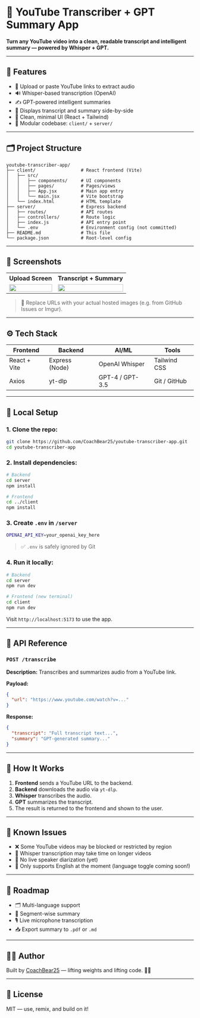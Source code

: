 # 📼 YouTube Transcriber + GPT Summary App

**Turn any YouTube video into a clean, readable transcript and intelligent summary — powered by Whisper + GPT.**

---

## 🚀 Features

- 🎤 Upload or paste YouTube links to extract audio  
- 🔊 Whisper-based transcription (OpenAI)  
- ✍️ GPT-powered intelligent summaries  
- 🧾 Displays transcript and summary side-by-side  
- 🌈 Clean, minimal UI (React + Tailwind)  
- 🧱 Modular codebase: `client/` + `server/`  

---

## 🗂 Project Structure

```
youtube-transcriber-app/
├── client/                 # React frontend (Vite)
│   ├── src/
│   │   ├── components/     # UI components
│   │   ├── pages/          # Pages/views
│   │   ├── App.jsx         # Main app entry
│   │   └── main.jsx        # Vite bootstrap
│   └── index.html          # HTML template
├── server/                 # Express backend
│   ├── routes/             # API routes
│   ├── controllers/        # Route logic
│   ├── index.js            # API entry point
│   └── .env                # Environment config (not committed)
├── README.md               # This file
└── package.json            # Root-level config
```

---

## 📸 Screenshots

<table>
  <tr>
    <th>Upload Screen</th>
    <th>Transcript + Summary</th>
  </tr>
  <tr>
    <td>
      <img src="https://github.com/user-attachments/assets/b438cfd5-79b5-4ef6-bd82-6dc5d09cba56" width="100%" />
    </td>
    <td>
      <img src="https://user-images.githubusercontent.com/...your-second-image-url..." width="100%" />
    </td>
  </tr>
</table>


> 🔁 Replace URLs with your actual hosted images (e.g. from GitHub Issues or Imgur).

---

## ⚙️ Tech Stack

| Frontend     | Backend        | AI/ML         | Tools               |
|--------------|----------------|----------------|---------------------|
| React + Vite | Express (Node) | OpenAI Whisper | Tailwind CSS        |
| Axios        | yt-dlp         | GPT-4 / GPT-3.5 | Git / GitHub        |

---

## 🧪 Local Setup

### 1. Clone the repo:

```bash
git clone https://github.com/CoachBear25/youtube-transcriber-app.git
cd youtube-transcriber-app
```

### 2. Install dependencies:

```bash
# Backend
cd server
npm install

# Frontend
cd ../client
npm install
```

### 3. Create `.env` in `/server`

```bash
OPENAI_API_KEY=your_openai_key_here
```

> ✅ `.env` is safely ignored by Git

### 4. Run it locally:

```bash
# Backend
cd server
npm run dev

# Frontend (new terminal)
cd client
npm run dev
```

Visit `http://localhost:5173` to use the app.

---

## 📡 API Reference

### `POST /transcribe`

**Description:** Transcribes and summarizes audio from a YouTube link.

**Payload:**
```json
{
  "url": "https://www.youtube.com/watch?v=..."
}
```

**Response:**
```json
{
  "transcript": "Full transcript text...",
  "summary": "GPT-generated summary..."
}
```

---

## 🧠 How It Works

1. **Frontend** sends a YouTube URL to the backend.
2. **Backend** downloads the audio via `yt-dlp`.
3. **Whisper** transcribes the audio.
4. **GPT** summarizes the transcript.
5. The result is returned to the frontend and shown to the user.

---

## 🐞 Known Issues

- ❌ Some YouTube videos may be blocked or restricted by region  
- 🐢 Whisper transcription may take time on longer videos  
- 💬 No live speaker diarization (yet)  
- 🧪 Only supports English at the moment (language toggle coming soon!)

---

## 📌 Roadmap

- 🗂 Multi-language support  
- 🧠 Segment-wise summary  
- 🎙 Live microphone transcription  
- 📥 Export summary to `.pdf` or `.md`

---

## 👨‍💻 Author

Built by [CoachBear25](https://github.com/CoachBear25) — lifting weights and lifting code. 🐻💪

---

## 📄 License

MIT — use, remix, and build on it!

